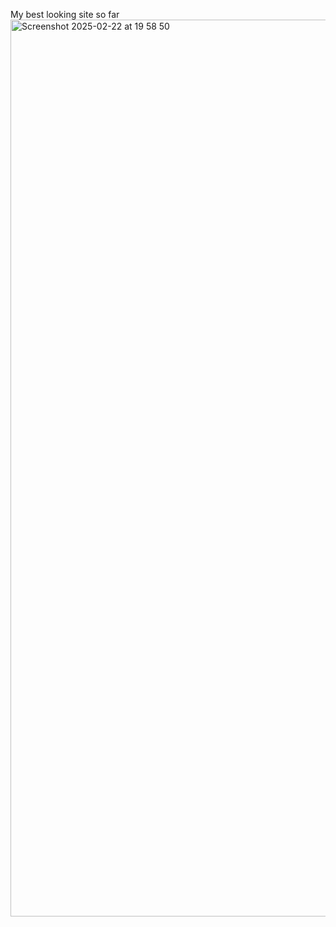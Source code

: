 My best looking site so far
<img width="1435" alt="Screenshot 2025-02-22 at 19 58 50" src="https://github.com/user-attachments/assets/fb0ff52d-ea13-4feb-9ea1-686a86540f75" />
